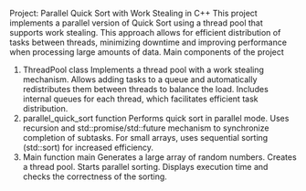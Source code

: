 Project: Parallel Quick Sort with Work Stealing in C++
This project implements a parallel version of Quick Sort using a thread pool that supports work stealing.
This approach allows for efficient distribution of tasks between threads, minimizing downtime and improving performance when processing large amounts of data.
Main components of the project
1. ThreadPool class
Implements a thread pool with a work stealing mechanism.
Allows adding tasks to a queue and automatically redistributes them between threads to balance the load.
Includes internal queues for each thread, which facilitates efficient task distribution.
2. parallel_quick_sort function
Performs quick sort in parallel mode.
Uses recursion and std::promise/std::future mechanism to synchronize completion of subtasks.
For small arrays, uses sequential sorting (std::sort) for increased efficiency.
3. Main function main
Generates a large array of random numbers.
Creates a thread pool.
Starts parallel sorting.
Displays execution time and checks the correctness of the sorting.
